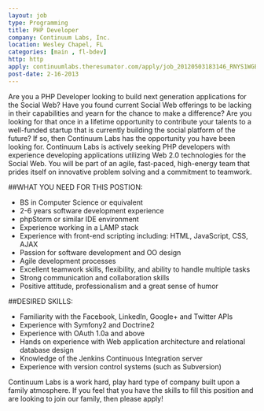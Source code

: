 ```yaml
---
layout: job
type: Programming
title: PHP Developer
company: Continuum Labs, Inc.
location: Wesley Chapel, FL
categories: [main , fl-bdev]
http: http
apply: continuumlabs.theresumator.com/apply/job_20120503183146_RNYS1WGEWBAZDOIZ/PHP-Developer.html?source=WorkCreative.net
post-date: 2-16-2013
---
```


Are you a PHP Developer looking to build next generation applications for the Social Web?  Have you found current Social Web offerings to be lacking in their capabilities and yearn for the chance to make a difference?  Are you looking for that once in a lifetime opportunity to contribute your talents to a well-funded startup that is currently building the social platform of the future?  If so, then Continuum Labs has the opportunity you have been looking for.
Continuum Labs is actively seeking PHP developers with experience developing applications utilizing Web 2.0 technologies for the Social Web.  You will be part of an agile, fast-paced, high-energy team that prides itself on innovative problem solving and a commitment to teamwork.

##WHAT YOU NEED FOR THIS POSTION:

* BS in Computer Science or equivalent
* 2-6 years software development experience
* phpStorm or similar IDE environment
* Experience working in a LAMP stack
* Experience with front-end scripting including:  HTML, JavaScript, CSS, AJAX
* Passion for software development and OO design
* Agile development processes
* Excellent teamwork skills, flexibility, and ability to handle multiple tasks
* Strong communication and collaboration skills
* Positive attitude, professionalism and a great sense of humor

##DESIRED SKILLS:

* Familiarity with the Facebook, LinkedIn, Google+ and Twitter APIs
* Experience with Symfony2 and Doctrine2
* Experience with OAuth 1.0a and above
* Hands on experience with Web application architecture and relational database design
* Knowledge of the Jenkins Continuous Integration server
* Experience with version control systems (such as Subversion)

Continuum Labs is a work hard, play hard type of company built upon a family atmosphere.  If you feel that you have the skills to fill this position and are looking to join our family, then please apply!
